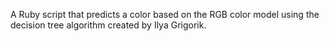 

A Ruby script that predicts a color based on the RGB color model using the decision tree algorithm created by Ilya Grigorik. 
